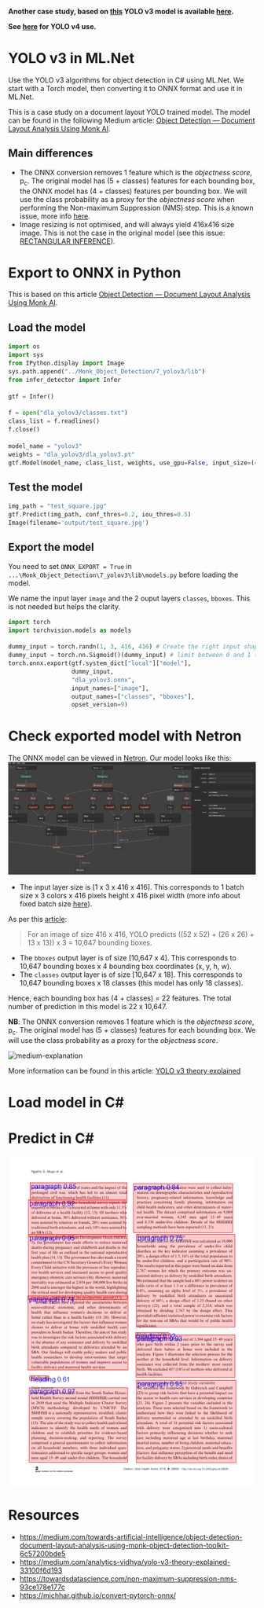 **Another case study, based on [this](https://github.com/onnx/models/tree/master/vision/object_detection_segmentation/yolov3) YOLO v3 model is available [here](https://github.com/BobLd/YOLOv3MLNet/tree/master/YOLOV3MLNetSO).**

**See [here](https://github.com/BobLd/YOLOv4MLNet) for YOLO v4 use.**

# YOLO v3 in ML.Net
Use the YOLO v3 algorithms for object detection in C# using ML.Net. We start with a Torch model, then converting it to ONNX format and use it in ML.Net.

This is a case study on a document layout YOLO trained model. The model can be found in the following Medium article: [Object Detection — Document Layout Analysis Using Monk AI](https://medium.com/towards-artificial-intelligence/object-detection-document-layout-analysis-using-monk-object-detection-toolkit-6c57200bde5).

## Main differences
- The ONNX conversion removes 1 feature which is the *objectness score*, p<sub>c</sub>. The original model has (5 + classes) features for each bounding box, the ONNX model has (4 + classes) features per bounding box. We will use the class probability as a proxy for the *objectness score* when performing the Non-maximum Suppression (NMS) step. This is a known issue, more info [here](https://github.com/ultralytics/yolov3/issues/750).
- Image resizing is not optimised, and will always yield 416x416 size image. This is not the case in the original model (see this issue: [RECTANGULAR INFERENCE](https://github.com/ultralytics/yolov3/issues/232)).

# Export to ONNX in Python
This is based on this article [Object Detection — Document Layout Analysis Using Monk AI](https://medium.com/towards-artificial-intelligence/object-detection-document-layout-analysis-using-monk-object-detection-toolkit-6c57200bde5).

## Load the model
```python
import os
import sys
from IPython.display import Image
sys.path.append("../Monk_Object_Detection/7_yolov3/lib")
from infer_detector import Infer

gtf = Infer()

f = open("dla_yolov3/classes.txt")
class_list = f.readlines()
f.close()

model_name = "yolov3"
weights = "dla_yolov3/dla_yolov3.pt"
gtf.Model(model_name, class_list, weights, use_gpu=False, input_size=(416, 416))
```

## Test the model
```python
img_path = "test_square.jpg"
gtf.Predict(img_path, conf_thres=0.2, iou_thres=0.5)
Image(filename='output/test_square.jpg')
```

## Export the model
You need to set `ONNX_EXPORT = True` in `...\Monk_Object_Detection\7_yolov3\lib\models.py` before loading the model.

We name the input layer `image` and the 2 ouput layers `classes`, `bboxes`. This is not needed but helps the clarity.

```python
import torch
import torchvision.models as models

dummy_input = torch.randn(1, 3, 416, 416) # Create the right input shape (e.g. for an image)
dummy_input = torch.nn.Sigmoid()(dummy_input) # limit between 0 and 1 (superfluous?)
torch.onnx.export(gtf.system_dict["local"]["model"],
                  dummy_input, 
                  "dla_yolov3.onnx",
                  input_names=["image"],
                  output_names=["classes", "bboxes"],
                  opset_version=9)
```

# Check exported model with Netron
The ONNX model can be viewed in [Netron](https://www.electronjs.org/apps/netron). Our model looks like this:
![neutron](https://github.com/BobLd/YOLOv3MLNet/blob/master/netron.png)

- The input layer size is [1 x 3 x 416 x 416]. This corresponds to 1 batch size x 3 colors x 416 pixels height x 416 pixel width (more info about fixed batch size [here](https://github.com/ultralytics/yolov3/issues/1030)).

As per this [article](https://medium.com/analytics-vidhya/yolo-v3-theory-explained-33100f6d193):
> For an image of size 416 x 416, YOLO predicts ((52 x 52) + (26 x 26) + 13 x 13)) x 3 = 10,647 bounding boxes.
- The `bboxes` output layer is of size [10,647 x 4]. This corresponds to 10,647 bounding boxes x 4 bounding box coordinates (x, y, h, w).
- The `classes` output layer is of size [10,647 x 18]. This corresponds to 10,647 bounding boxes x 18 classes (this model has only 18 classes).

Hence, each bounding box has (4 + classes) = 22 features. The total number of prediction in this model is 22 x 10,647.

**NB**: The ONNX conversion removes 1 feature which is the *objectness score*, p<sub>c</sub>. The original model has (5 + classes) features for each bounding box. We will use the class probability as a proxy for the *objectness score*.

![medium-explanation](https://miro.medium.com/max/700/1*6KLkWAWCINb8kVNuPRaDMQ.png)

More information can be found in this article: [YOLO v3 theory explained](https://medium.com/analytics-vidhya/yolo-v3-theory-explained-33100f6d193)

# Load model in C#

# Predict in C#
![output](YOLOv3MLNet/Assets/Output/PMC5055614_00001._processed.jpg)

# Resources
- https://medium.com/towards-artificial-intelligence/object-detection-document-layout-analysis-using-monk-object-detection-toolkit-6c57200bde5
- https://medium.com/analytics-vidhya/yolo-v3-theory-explained-33100f6d193
- https://towardsdatascience.com/non-maximum-suppression-nms-93ce178e177c
- https://michhar.github.io/convert-pytorch-onnx/
